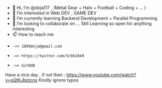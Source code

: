 - 👋 Hi, I’m @doja117 , (Metal Gear + Halo + Football + Coding + ... )  
- 👀 I’m interested in Web DEV , GAME DEV 
- 🌱 I’m currently learning Backend Development + Parallel Programming 
- 💞️ I’m looking to collaborate on ... Still Learning so open for anything interesting  
- 📫 How to reach me 
-     ->> 1899doja@gmail.com
-     ->> https://twitter.com/Srbh2049
-     ->> GitHUB


Have a nice day , if not then : https://www.youtube.com/watch?v=gQtKJbptcns
Kindly ignore typos
<!---

If you are looking for "full story" here is the order:
1.	"One More Time"
2.	"Aerodynamic"	
3.	"Digital Love"
4.	"Harder, Better, Faster, Stronger"	
5.	"Crescendolls"	
6.	"Nightvision"	
7.	"Superheroes"	
8.	"High Life"	
9.	"Something About Us"	
10.	"Voyager"	
11.	"Veridis Quo"	
12.	"Short Circuit"	
13.	"Face to Face"	
14.	"Too Long"
credit to ein stein

⠀⠀⠀⠀⠀⠀⠀⠀⠀⠀⠀⠀⠀⠀⠀⠀⠀⢀⣤⣶⣾⣿⣿⣿⣿⣶⣦⣄⠀⠀⠀⠀⠀⠀⠀⠀⠀⠀⠀⠀⠀⠀⠀⠀⠀⠀
⠀⠀⠀⠀⠀⠀⠀⠀⠀⠀⠀⠀⠀⠀⢀⣤⣾⣿⣿⣿⣿⣿⣿⣿⣿⣿⣿⣿⣿⣦⡄⠀⠀⠀⠀⠀⠀⠀⠀⠀⠀⠀⠀⠀⠀⠀
⠀⠀⠀⠀⠀⠀⠀⠀⠀⠀⠀⠀⢀⣾⣿⣿⠏⣿⣿⣿⣿⣿⣿⣿⣿⣿⣧⢸⣿⡟⣿⡄⠀⠀⠀⠀⠀⠀⠀⠀⠀⠀⠀⠀⠀⠀
⠀⠀⠀⠀⠀⠀⠀⠀⠀⠀⠀⣠⣿⣿⣇⠉⠀⣿⣿⣿⣿⣿⣿⠏⠹⠛⠛⣃⣿⣿⣿⣿⣄⠀⠀⠀⠀⠀⠀⠀⠀⠀⠀⠀⠀⠀
⠀⠀⠀⠀⠀⠀⠀⠀⠀⠀⠀⣿⣽⡝⠛⠻⢶⣿⣿⣿⣿⣿⡛⢀⣤⠶⠛⠋⠉⣙⡿⣿⣟⢱⣄⠀⠀⠀⠀⠀⠀⠀⠀⠀⠀⠀
⠀⠀⠀⠀⠀⠀⠀⠀⠀⠀⢀⠻⣿⣿⣦⣠⣶⣌⡛⠿⣿⣿⠶⠋⠀⠀⣀⣀⣰⣿⣥⣿⣿⣾⡏⠀⠀⠀⠀⠀⠀⠀⠀⠀⠀⠀
⠀⠀⠀⠀⠀⠀⠀⠀⠀⠀⣾⣿⢿⣿⣿⣿⣿⣿⣿⣶⣼⣶⣶⣿⣿⣿⣿⣿⣿⣿⣿⣿⡻⣿⡷⠀⠀⠀⠀⠀⠀⠀⠀⠀⠀⠀
⠀⠀⠀⠀⠀⠀⠀⠀⠀⠀⢽⣿⣄⣿⣿⣿⣿⣿⣿⣿⠏⠉⣿⣿⣿⣿⣿⣿⣿⣿⣿⣿⣿⣿⠇⠀⠀⠀⠀⠀⠀⠀⠀⠀⠀⠀
⠀⠀⠀⠀⠀⠀⠀⠀⠀⠀⢸⣿⣿⡿⢿⣿⣿⣿⣿⣿⠀⠀⢻⣿⣿⣿⣿⣿⠿⢋⣿⣷⠟⡟⠀⠀⠀⠀⠀⠀⠀⠀⠀⠀⠀⠀
⠀⠀⠀⠀⠀⠀⠀⠀⠀⠀⠈⣿⣿⡿⣶⣬⣯⣽⣧⡏⠀⠀⠸⣧⣝⣿⣥⣴⡾⠟⢃⠉⣴⠃⠀⠀⠀⠀⠀⠀⠀⠀⠀⠀⠀⠀
⠀⠀⠀⠀⠀⠀⠀⠀⠀⠀⠀⢻⣿⣿⣿⣿⣿⣿⣿⡇⠀⠀⠀⣿⢻⣇⣼⣿⣶⣶⣿⣶⠏⠀⠀⠀⠀⠀⠀⠀⠀⠀⠀⠀⠀⠀
⠀⠀⠀⠀⠀⠀⠀⠀⠀⠀⠀⠀⠙⢻⣿⣿⣿⣿⣿⣷⣦⣤⣾⣿⣸⣿⣿⣿⣿⣿⣿⡇⠀⠀⠀⠀⠀⠀⠀⠀⠀⠀⠀⠀⠀⠀
⠀⠀⠀⠀⠀⠀⠀⠀⠀⠀⠀⠀⠀⠘⣿⣿⣿⣿⣿⣿⣿⣿⣯⣼⣿⣿⣿⣿⣿⣿⣿⠁⠀⠀⠀⠀⠀⠀⠀⠀⠀⠀⠀⠀⠀⠀
⠀⠀⠀⠀⠀⠀⠀⠀⠀⠀⠀⠀⠀⠀⢸⣿⣿⣿⣿⣿⣿⣿⣿⣿⣿⣿⣿⣿⣿⣿⡇⠀⠀⠀⠀⠀⠀⠀⠀⠀⠀⠀⠀⠀⠀⠀
⠀⠀⠀⠀⠀⠀⠀⠀⠀⠀⠀⠀⠀⠀⢸⣿⣿⣿⣿⣿⣿⣿⣿⣿⣿⣿⣿⣿⣿⣿⡆⠀⠀⠀⠀⠀⠀⠀⠀⠀⠀⠀⠀⠀⠀⠀
⠀⠀⠀⠀⠀⠀⠀⠀⠀⠀⠀⠀⢀⣠⣴⣿⣿⣿⣿⣿⣿⣿⣿⣿⣿⣿⣿⣿⣿⣿⣇⠀⠀⠀⠀⠀⠀⠀⠀⠀⠀⠀⠀⠀⠀⠀
⠀⠀⠀⠀⠀⠀⠀⠀⣀⣤⣴⣾⣿⣿⣿⣿⣿⣿⣿⣿⣿⣿⣿⣿⣿⣿⣿⣿⣿⣿⣿⣿⣷⣶⣦⣄⣀⠀⠀⠀⠀⠀⠀⠀⠀⠀
⠀⠀⢀⣀⣤⣤⣶⣿⣿⣿⣿⣿⣿⣿⣿⣿⣿⣿⣿⣿⣿⣿⣿⣿⣿⣿⣿⣿⣿⣿⣿⣿⣿⣿⣿⣿⣿⣿⣶⣦⣤⣀⠀⠀⠀⠀
⣠⣾⣿⣿⣿⣿⣿⣿⣿⣿⣿⣿⣿⣿⣿⣿⣿⣿⣿⣿⣿⣿⣿⣿⣿⣿⣿⣿⣿⣿⣿⣿⣿⣿⣿⣿⣿⣿⣿⣿⣿⣿⣿⣷⣤⡀


Yo! (Yo!)
MF DOOM (Mr. Fantastik)
Mr. Fantastik (Villain)
What up, nigga? (Ain't nuttin', what's the word?)
What's cracking, boy? (Same ol' shit, kid)
Man (different day, you know?)
These rap snitches, man, shit is bugged out, man
What the fuck, man? (Shit, you telling me)
Niggas running their mouth, telling e'rything, e'rything (critical)                       
Rap snitches, telling all their business
Sit in the court and be their own star witness                                                                                                            
Do you see the perpetrator? Yeah, I'm right here                                                                                    
Fuck around, get the whole label sent up for years, uh
Rap snitches, telling all their business
Sit in the court and be their own star witness
Do you see the perpetrator? Yeah, I'm right here
Fuck around, get the whole label sent up for years
Type profile low, like A in "Paid in Full"
Attract heavy cash 'cause the game's centrifugal
Mr. Fantastik, long dough like elastic
Guard my life with twin Glocks that's made out of plastic
Can't stand a brown-nosing nigga, fake ass bastard
Admiring my style, tour bus through Manhattan
Plotting, plan the quickest, my flow's the sickest
My hoes be the thickest, my 'dro the stickiest
Street nigga, stamped and bonafide
When beef jump niggas come get me 'cause they know I ride
True to the ski mask, New York's my origin
Play a fake gangsta like a old accordion
According to him, when the D's rushed in
Complication from the wire testimony was thin
Caused his man to go up north, the ball hit 'em again
Lame rap snitch nigga even told on the Mexican
Rap snitches, telling all their business
Sit in the court and be their own star witness
Do you see the perpetrator? Yeah, I'm right here
Fuck around, get the whole label sent up for years
Rap snitches, telling all their business
Sit in the court and be their own star witness
Do you see the perpetrator? Yeah, I'm right here
Fuck around, get the whole label sent up for years
True, there's rules to this shit, fools dare care
Everybody wanna rule the world with tears for fear
Yeah, yeah, tell 'em, tell it on the mountain hill
Running up they mouth bill, everybody doubting still
Informer, keep it up and get tested
Pop through your bubble vest or double-breasted
"He keep a lab down south in the little beast"
So much heat you woulda thought it was the Middle East
A little grease always keeps the wheels a-spinning
Like sitting on 23's to get the squealers grinning
Hitting on many trees, feel real linen
Spitting on enemies, get the steel for tin men
Where no brains but gum flap
He said his gun clap, then he fled after one slap (pap!)
Son, shut your trap, save it for the bitches
Mmm, delicious, rap snitch kisses
You know what I'm saying? (It's terrible)
Crazy, man, I'm just analyzing this whole game
This is bugged out, man, niggas is snitching
Telling on they own self (it's a horror, yo)
Fuck around and get everybody bagged, man
(Atrocities) fuck around and get yo' mama bagged, nigga
You know your grandmama used to be bootlegging
Fake hustling nigga, heheheheheheh, haha
Perpetrator? Yeah, I'm right here



--->
